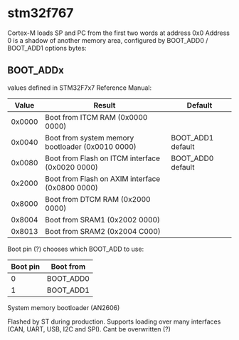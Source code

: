 # stm32f767

Cortex-M loads SP and PC from the first two words at address 0x0 
Address 0 is a shadow of another memory area, configured by BOOT_ADD0 / BOOT_ADD1
options bytes:

## BOOT_ADDx 
values defined in STM32F7x7 Reference Manual:

| Value | Result | Default |
|--------|--------|--------|
| 0x0000 | Boot from ITCM RAM (0x0000 0000) | |
| 0x0040 | Boot from system memory bootloader (0x0010 0000) | BOOT_ADD1 default |
| 0x0080 | Boot from Flash on ITCM interface (0x0020 0000) | BOOT_ADD0 default |
| 0x2000 | Boot from Flash on AXIM interface (0x0800 0000) | |
| 0x8000 | Boot from DTCM RAM (0x2000 0000) | |
| 0x8004 | Boot from SRAM1 (0x2002 0000) | |
| 0x8013 | Boot from SRAM2 (0x2004 C000) | |


Boot pin (?) chooses which BOOT_ADD to use:

| Boot pin | Boot from |
|-------|-------|
| 0 | BOOT_ADD0 |
| 1 | BOOT_ADD1 |


System memory bootloader (AN2606)

Flashed by ST during production. 
Supports loading over many interfaces (CAN, UART, USB, I2C and SPI).
Cant be overwritten (?)
